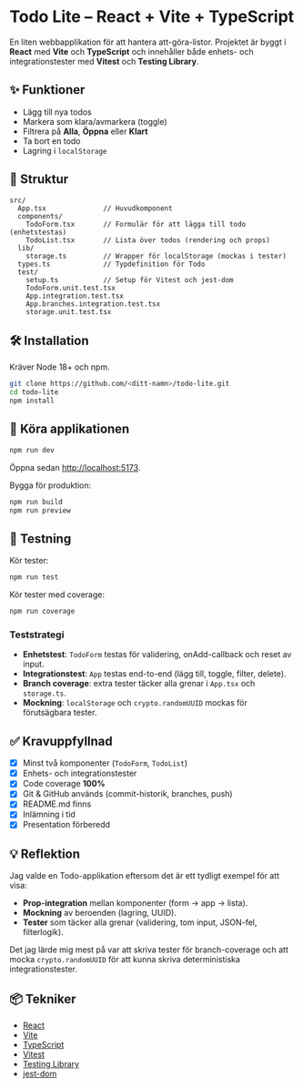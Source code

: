# Todo Lite – React + Vite + TypeScript

En liten webbapplikation för att hantera att-göra-listor. Projektet är byggt i **React** med **Vite** och **TypeScript** och innehåller både enhets- och integrationstester med **Vitest** och **Testing Library**.

## ✨ Funktioner
- Lägg till nya todos
- Markera som klara/avmarkera (toggle)
- Filtrera på **Alla**, **Öppna** eller **Klart**
- Ta bort en todo
- Lagring i `localStorage`

## 📂 Struktur
```
src/
  App.tsx              // Huvudkomponent
  components/
    TodoForm.tsx       // Formulär för att lägga till todo (enhetstestas)
    TodoList.tsx       // Lista över todos (rendering och props)
  lib/
    storage.ts         // Wrapper för localStorage (mockas i tester)
  types.ts             // Typdefinition för Todo
  test/
    setup.ts           // Setup för Vitest och jest-dom
    TodoForm.unit.test.tsx
    App.integration.test.tsx
    App.branches.integration.test.tsx
    storage.unit.test.tsx
```

## 🛠️ Installation
Kräver Node 18+ och npm.

```bash
git clone https://github.com/<ditt-namn>/todo-lite.git
cd todo-lite
npm install
```

## 🚀 Köra applikationen
```bash
npm run dev
```

Öppna sedan [http://localhost:5173](http://localhost:5173).

Bygga för produktion:
```bash
npm run build
npm run preview
```

## 🧪 Testning
Kör tester:
```bash
npm run test
```

Kör tester med coverage:
```bash
npm run coverage
```

### Teststrategi
- **Enhetstest**: `TodoForm` testas för validering, onAdd-callback och reset av input.
- **Integrationstest**: `App` testas end-to-end (lägg till, toggle, filter, delete).
- **Branch coverage**: extra tester täcker alla grenar i `App.tsx` och `storage.ts`.
- **Mockning**: `localStorage` och `crypto.randomUUID` mockas för förutsägbara tester.

## ✅ Kravuppfyllnad
- [x] Minst två komponenter (`TodoForm`, `TodoList`)
- [x] Enhets- och integrationstester
- [x] Code coverage **100%**
- [x] Git & GitHub används (commit-historik, branches, push)
- [x] README.md finns
- [x] Inlämning i tid
- [x] Presentation förberedd

## 💡 Reflektion
Jag valde en Todo-applikation eftersom det är ett tydligt exempel för att visa:
- **Prop-integration** mellan komponenter (form → app → lista).
- **Mockning** av beroenden (lagring, UUID).
- **Tester** som täcker alla grenar (validering, tom input, JSON-fel, filterlogik).

Det jag lärde mig mest på var att skriva tester för branch-coverage och att mocka `crypto.randomUUID` för att kunna skriva deterministiska integrationstester.

## 📦 Tekniker
- [React](https://react.dev/)
- [Vite](https://vitejs.dev/)
- [TypeScript](https://www.typescriptlang.org/)
- [Vitest](https://vitest.dev/)
- [Testing Library](https://testing-library.com/)
- [jest-dom](https://github.com/testing-library/jest-dom)
